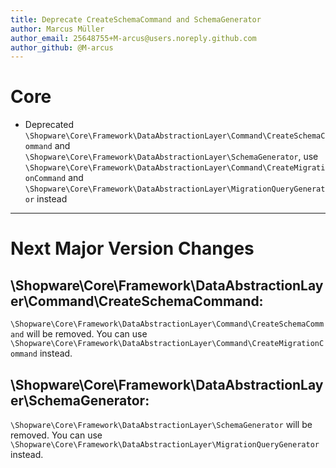 ```yaml
---
title: Deprecate CreateSchemaCommand and SchemaGenerator 
author: Marcus Müller
author_email: 25648755+M-arcus@users.noreply.github.com
author_github: @M-arcus
---
```

# Core
* Deprecated `\Shopware\Core\Framework\DataAbstractionLayer\Command\CreateSchemaCommand` and `\Shopware\Core\Framework\DataAbstractionLayer\SchemaGenerator`, use `\Shopware\Core\Framework\DataAbstractionLayer\Command\CreateMigrationCommand` and `\Shopware\Core\Framework\DataAbstractionLayer\MigrationQueryGenerator` instead
___
# Next Major Version Changes

## \Shopware\Core\Framework\DataAbstractionLayer\Command\CreateSchemaCommand:
`\Shopware\Core\Framework\DataAbstractionLayer\Command\CreateSchemaCommand` will be removed. You can use `\Shopware\Core\Framework\DataAbstractionLayer\Command\CreateMigrationCommand` instead.

## \Shopware\Core\Framework\DataAbstractionLayer\SchemaGenerator:
`\Shopware\Core\Framework\DataAbstractionLayer\SchemaGenerator` will be removed. You can use `\Shopware\Core\Framework\DataAbstractionLayer\MigrationQueryGenerator` instead.
